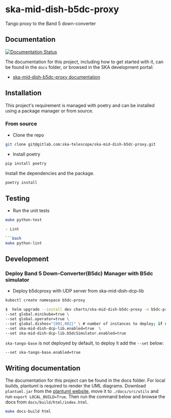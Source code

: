 # ska-mid-dish-b5dc-proxy

Tango proxy to the Band 5 down-converter


## Documentation

[![Documentation Status](https://readthedocs.org/projects/ska-telescope-ska-mid-dish-b5dc-proxy/badge/?version=latest)](https://developer.skao.int/projects/ska-mid-dish-b5dc-proxy/en/latest/?badge=latest)

The documentation for this project, including how to get started with it, can be found in the `docs` folder, or browsed in the SKA development portal:

* [ska-mid-dish-b5dc-proxy documentation](https://developer.skatelescope.org/projects/ska-mid-dish-b5dc-proxy/en/latest/index.html "SKA Developer Portal: ska-mid-dish-b5dc-proxy documentation")

## Installation

This project's requirement is managed with poetry and can be installed using a package manager or from source.

### From source

- Clone the repo

```bash
git clone git@gitlab.com:ska-telescope/ska-mid-dish-b5dc-proxy.git
```

- Install poetry

```bash
pip install poetry
```

Install the dependencies and the package.

```bash
poetry install
```

## Testing

- Run the unit tests

```bash
make python-test

- Lint

```bash
make python-lint
```

## Development
### Deploy Band 5 Down-Converter(B5dc) Manager with B5dc simulator

- Deploy b5dcproxy with UDP server from ska-mid-dish-dcp-lib

```bash
kubectl create namespace b5dc-proxy
```

```bash
$  helm upgrade --install dev charts/ska-mid-dish-b5dc-proxy -n b5dc-proxy \
--set global.minikube=true \
--set global.operator=true \
--set global.dishes="{001,002}" \ # number of instances to deploy; if not specified defaults to 001
--set ska-mid-dish-dcp-lib.enabled=true  \
--set ska-mid-dish-dcp-lib.b5dcSimulator.enabled=true
```

`ska-tango-base` is not deployed by default, to deploy it add the `--set` below:

```bash
--set ska-tango-base.enabled=true
```

## Writing documentation

The documentation for this project can be found in the docs folder. For local builds,
plantuml is required to render the UML diagrams. Download `plantuml.jar` from the [plantuml website](https://plantuml.com/download), move it to `./docs/src/utils` and run `export LOCAL_BUILD=True`. Then
run the command below and browse the docs from `docs/build/html/index.html`.

```bash
make docs-build html
```